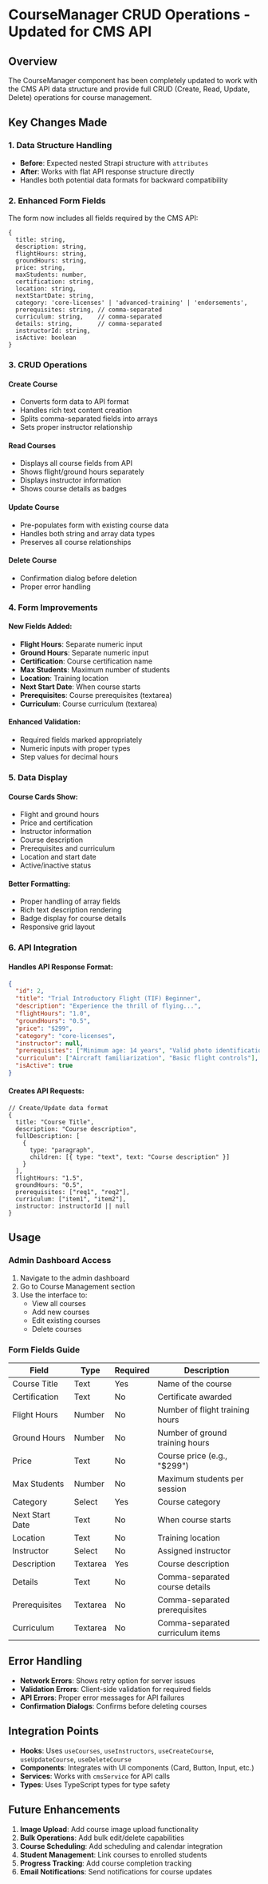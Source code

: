 # CourseManager CRUD Operations - Updated for CMS API

## Overview
The CourseManager component has been completely updated to work with the CMS API data structure and provide full CRUD (Create, Read, Update, Delete) operations for course management.

## Key Changes Made

### 1. **Data Structure Handling**
- **Before**: Expected nested Strapi structure with `attributes`
- **After**: Works with flat API response structure directly
- Handles both potential data formats for backward compatibility

### 2. **Enhanced Form Fields**
The form now includes all fields required by the CMS API:

```tsx
{
  title: string,
  description: string,
  flightHours: string,
  groundHours: string,
  price: string,
  maxStudents: number,
  certification: string,
  location: string,
  nextStartDate: string,
  category: 'core-licenses' | 'advanced-training' | 'endorsements',
  prerequisites: string, // comma-separated
  curriculum: string,    // comma-separated
  details: string,       // comma-separated
  instructorId: string,
  isActive: boolean
}
```

### 3. **CRUD Operations**

#### **Create Course**
- Converts form data to API format
- Handles rich text content creation
- Splits comma-separated fields into arrays
- Sets proper instructor relationship

#### **Read Courses**
- Displays all course fields from API
- Shows flight/ground hours separately
- Displays instructor information
- Shows course details as badges

#### **Update Course**
- Pre-populates form with existing course data
- Handles both string and array data types
- Preserves all course relationships

#### **Delete Course**
- Confirmation dialog before deletion
- Proper error handling

### 4. **Form Improvements**

#### **New Fields Added:**
- **Flight Hours**: Separate numeric input
- **Ground Hours**: Separate numeric input
- **Certification**: Course certification name
- **Max Students**: Maximum number of students
- **Location**: Training location
- **Next Start Date**: When course starts
- **Prerequisites**: Course prerequisites (textarea)
- **Curriculum**: Course curriculum (textarea)

#### **Enhanced Validation:**
- Required fields marked appropriately
- Numeric inputs with proper types
- Step values for decimal hours

### 5. **Data Display**

#### **Course Cards Show:**
- Flight and ground hours
- Price and certification
- Instructor information
- Course description
- Prerequisites and curriculum
- Location and start date
- Active/inactive status

#### **Better Formatting:**
- Proper handling of array fields
- Rich text description rendering
- Badge display for course details
- Responsive grid layout

### 6. **API Integration**

#### **Handles API Response Format:**
```json
{
  "id": 2,
  "title": "Trial Introductory Flight (TIF) Beginner",
  "description": "Experience the thrill of flying...",
  "flightHours": "1.0",
  "groundHours": "0.5",
  "price": "$299",
  "category": "core-licenses",
  "instructor": null,
  "prerequisites": ["Minimum age: 14 years", "Valid photo identification"],
  "curriculum": ["Aircraft familiarization", "Basic flight controls"],
  "isActive": true
}
```

#### **Creates API Requests:**
```tsx
// Create/Update data format
{
  title: "Course Title",
  description: "Course description",
  fullDescription: [
    {
      type: "paragraph",
      children: [{ type: "text", text: "Course description" }]
    }
  ],
  flightHours: "1.5",
  groundHours: "0.5",
  prerequisites: ["req1", "req2"],
  curriculum: ["item1", "item2"],
  instructor: instructorId || null
}
```

## Usage

### **Admin Dashboard Access**
1. Navigate to the admin dashboard
2. Go to Course Management section
3. Use the interface to:
   - View all courses
   - Add new courses
   - Edit existing courses
   - Delete courses

### **Form Fields Guide**

| Field | Type | Required | Description |
|-------|------|----------|-------------|
| Course Title | Text | Yes | Name of the course |
| Certification | Text | No | Certificate awarded |
| Flight Hours | Number | No | Number of flight training hours |
| Ground Hours | Number | No | Number of ground training hours |
| Price | Text | No | Course price (e.g., "$299") |
| Max Students | Number | No | Maximum students per session |
| Category | Select | Yes | Course category |
| Next Start Date | Text | No | When course starts |
| Location | Text | No | Training location |
| Instructor | Select | No | Assigned instructor |
| Description | Textarea | Yes | Course description |
| Details | Text | No | Comma-separated course details |
| Prerequisites | Textarea | No | Comma-separated prerequisites |
| Curriculum | Textarea | No | Comma-separated curriculum items |

## Error Handling

- **Network Errors**: Shows retry option for server issues
- **Validation Errors**: Client-side validation for required fields
- **API Errors**: Proper error messages for API failures
- **Confirmation Dialogs**: Confirms before deleting courses

## Integration Points

- **Hooks**: Uses `useCourses`, `useInstructors`, `useCreateCourse`, `useUpdateCourse`, `useDeleteCourse`
- **Components**: Integrates with UI components (Card, Button, Input, etc.)
- **Services**: Works with `cmsService` for API calls
- **Types**: Uses TypeScript types for type safety

## Future Enhancements

1. **Image Upload**: Add course image upload functionality
2. **Bulk Operations**: Add bulk edit/delete capabilities
3. **Course Scheduling**: Add scheduling and calendar integration
4. **Student Management**: Link courses to enrolled students
5. **Progress Tracking**: Add course completion tracking
6. **Email Notifications**: Send notifications for course updates
